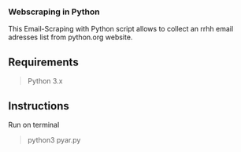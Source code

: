 ### Webscraping in Python

This Email-Scraping with Python script allows to collect an rrhh email adresses list from python.org website.

## Requirements

> Python 3.x

## Instructions

Run on terminal

> python3 pyar.py


